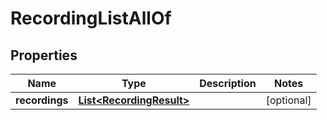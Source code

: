 

# RecordingListAllOf


## Properties

Name | Type | Description | Notes
------------ | ------------- | ------------- | -------------
**recordings** | [**List&lt;RecordingResult&gt;**](RecordingResult.md) |  |  [optional]



